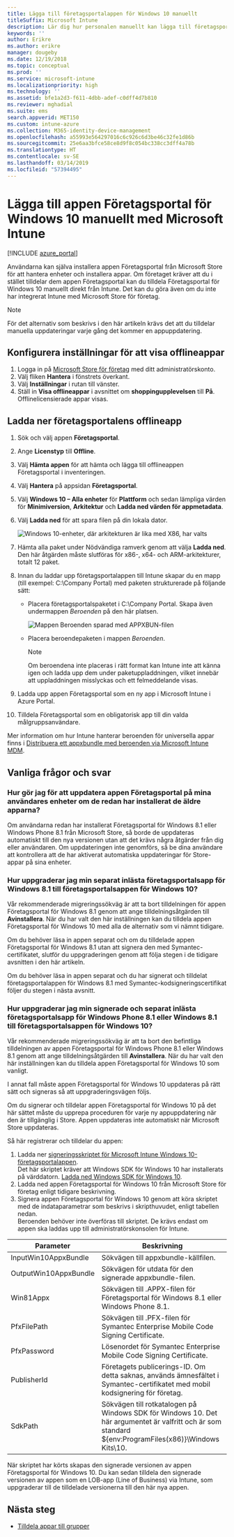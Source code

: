 ```yaml
---
title: Lägga till företagsportalappen för Windows 10 manuellt
titleSuffix: Microsoft Intune
description: Lär dig hur personalen manuellt kan lägga till företagsportalappen för Windows 10 i sina datorer från Microsoft Store.
keywords: ''
author: Erikre
ms.author: erikre
manager: dougeby
ms.date: 12/19/2018
ms.topic: conceptual
ms.prod: ''
ms.service: microsoft-intune
ms.localizationpriority: high
ms.technology: ''
ms.assetid: bfe1a2d3-f611-4dbb-adef-c0dff4d7b810
ms.reviewer: mghadial
ms.suite: ems
search.appverid: MET150
ms.custom: intune-azure
ms.collection: M365-identity-device-management
ms.openlocfilehash: a55993e564297016c6c926c6d3be46c32fe1d86b
ms.sourcegitcommit: 25e6aa3bfce58ce8d9f8c054bc338cc3dff4a78b
ms.translationtype: HT
ms.contentlocale: sv-SE
ms.lasthandoff: 03/14/2019
ms.locfileid: "57394495"
---
```

# <a name="manually-add-the-windows-10-company-portal-app-by-using-microsoft-intune"></a>Lägga till appen Företagsportal för Windows 10 manuellt med Microsoft Intune

[!INCLUDE [azure_portal](./includes/azure_portal.md)]

Användarna kan själva installera appen Företagsportal från Microsoft Store för att hantera enheter och installera appar. Om företaget kräver att du i stället tilldelar dem appen Företagsportal kan du tilldela Företagsportal för Windows 10 manuellt direkt från Intune. Det kan du göra även om du inte har integrerat Intune med Microsoft Store för företag.

 > [!NOTE]
 > För det alternativ som beskrivs i den här artikeln krävs det att du tilldelar manuella uppdateringar varje gång det kommer en appuppdatering.

## <a name="configure-settings-to-show-offline-apps"></a>Konfigurera inställningar för att visa offlineappar
1. Logga in på [Microsoft Store för företag](https://www.microsoft.com/business-store) med ditt administratörskonto.
2. Välj fliken **Hantera** i fönstrets överkant.
3. Välj **Inställningar** i rutan till vänster.
4. Ställ in **Visa offlineappar** i avsnittet om **shoppingupplevelsen** till **På**.  
    Offlinelicensierade appar visas.

## <a name="download-the-offline-company-portal-app"></a>Ladda ner företagsportalens offlineapp
1. Sök och välj appen **Företagsportal**.
2. Ange **Licenstyp** till **Offline**.
3. Välj **Hämta appen** för att hämta och lägga till offlineappen Företagsportal i inventeringen.
4. Välj **Hantera** på appsidan **Företagsportal**.
5. Välj **Windows 10 – Alla enheter** för **Plattform** och sedan lämpliga värden för **Minimiversion**, **Arkitektur** och **Ladda ned värden för appmetadata**. 
6. Välj **Ladda ned** för att spara filen på din lokala dator.

    ![Windows 10-enheter, där arkitekturen är lika med X86, har valts](./media/Win10CP-all-devices.png)

7. Hämta alla paket under Nödvändiga ramverk genom att välja **Ladda ned**.  
    Den här åtgärden måste slutföras för x86-, x64- och ARM-arkitekturer, totalt 12 paket.
8. Innan du laddar upp företagsportalappen till Intune skapar du en mapp (till exempel: C:\Company Portal) med paketen strukturerade på följande sätt:
   - Placera företagsportalspaketet i C:\Company Portal. Skapa även undermappen *Beroenden* på den här platsen.  

     ![Mappen Beroenden sparad med APPXBUN-filen](./media/Win10CP-Dependencies-save.png)

   - Placera beroendepaketen i mappen *Beroenden*. 

     > [!NOTE]
     > Om beroendena inte placeras i rätt format kan Intune inte att känna igen och ladda upp dem under paketuppladdningen, vilket innebär att uppladdningen misslyckas och ett felmeddelande visas.

9. Ladda upp appen Företagsportal som en ny app i Microsoft Intune i Azure Portal. 
10. Tilldela Företagsportal som en obligatorisk app till din valda målgruppsanvändare.  

Mer information om hur Intune hanterar beroenden för universella appar finns i [Distribuera ett appxbundle med beroenden via Microsoft Intune MDM](https://blogs.technet.microsoft.com/configmgrdogs/2016/11/30/deploying-an-appxbundle-with-dependencies-via-microsoft-intune-mdm/).  

## <a name="frequently-asked-questions"></a>Vanliga frågor och svar 
### <a name="how-do-i-update-the-company-portal-app-on-my-users-devices-if-they-have-already-installed-the-older-apps-from-the-store"></a>Hur gör jag för att uppdatera appen Företagsportal på mina användares enheter om de redan har installerat de äldre apparna?
Om användarna redan har installerat Företagsportal för Windows 8.1 eller Windows Phone 8.1 från Microsoft Store, så borde de uppdateras automatiskt till den nya versionen utan att det krävs några åtgärder från dig eller användaren. Om uppdateringen inte genomförs, så be dina användare att kontrollera att de har aktiverat automatiska uppdateringar för Store-appar på sina enheter.   

### <a name="how-do-i-upgrade-my-sideloaded-windows-81-company-portal-app-to-the-windows-10-company-portal-app"></a>Hur uppgraderar jag min separat inlästa företagsportalsapp för Windows 8.1 till företagsportalsappen för Windows 10?
Vår rekommenderade migreringssökväg är att ta bort tilldelningen för appen Företagsportal för Windows 8.1 genom att ange tilldelningsåtgärden till **Avinstallera**. När du har valt den här inställningen kan du tilldela appen Företagsportal för Windows 10 med alla de alternativ som vi nämnt tidigare.  

Om du behöver läsa in appen separat och om du tilldelade appen Företagsportal för Windows 8.1 utan att signera den med Symantec-certifikatet, slutför du uppgraderingen genom att följa stegen i de tidigare avsnitten i den här artikeln.

Om du behöver läsa in appen separat och du har signerat och tilldelat företagsportalappen för Windows 8.1 med Symantec-kodsigneringscertifikat följer du stegen i nästa avsnitt.

### <a name="how-do-i-upgrade-my-signed-and-sideloaded-windows-phone-81-company-portal-app-or-windows-81-company-portal-app-to-the-windows-10-company-portal-app"></a>Hur uppgraderar jag min signerade och separat inlästa företagsportalsapp för Windows Phone 8.1 eller Windows 8.1 till företagsportalsappen för Windows 10?
Vår rekommenderade migreringssökväg är att ta bort den befintliga tilldelningen av appen Företagsportal för Windows Phone 8.1 eller Windows 8.1 genom att ange tilldelningsåtgärden till **Avinstallera**. När du har valt den här inställningen kan du tilldela appen Företagsportal för Windows 10 som vanligt.  

I annat fall måste appen Företagsportal för Windows 10 uppdateras på rätt sätt och signeras så att uppgraderingsvägen följs.  

Om du signerar och tilldelar appen Företagsportal för Windows 10 på det här sättet måste du upprepa proceduren för varje ny appuppdatering när den är tillgänglig i Store. Appen uppdateras inte automatiskt när Microsoft Store uppdateras.  

Så här registrerar och tilldelar du appen:

1. Ladda ner [signeringsskriptet för Microsoft Intune Windows 10-företagsportalappen](https://aka.ms/win10cpscript).  
    Det här skriptet kräver att Windows SDK för Windows 10 har installerats på värddatorn. [Ladda ned Windows SDK för Windows 10](https://go.microsoft.com/fwlink/?LinkId=619296).
2. Ladda ned appen Företagsportal för Windows 10 från Microsoft Store för företag enligt tidigare beskrivning.  
3. Signera appen Företagsportal för Windows 10 genom att köra skriptet med de indataparametrar som beskrivs i skripthuvudet, enligt tabellen nedan.  
    Beroenden behöver inte överföras till skriptet. De krävs endast om appen ska laddas upp till administratörskonsolen för Intune.

| Parameter |  Beskrivning  |
|---|---|
| InputWin10AppxBundle  |  Sökvägen till appxbundle-källfilen. |
| OutputWin10AppxBundle | Sökvägen för utdata för den signerade appxbundle-filen. 
| Win81Appx  | Sökvägen till .APPX-filen för Företagsportal för Windows 8.1 eller Windows Phone 8.1. |
| PfxFilePath  |  Sökvägen till .PFX-filen för Symantec Enterprise Mobile Code Signing Certificate.  |
| PfxPassword  | Lösenordet för Symantec Enterprise Mobile Code Signing Certificate. |
| PublisherId | Företagets publicerings-ID. Om detta saknas, används ämnesfältet i Symantec-certifikatet med mobil kodsignering för företag. |
| SdkPath | Sökvägen till rotkatalogen på Windows SDK för Windows 10. Det här argumentet är valfritt och är som standard ${env:ProgramFiles(x86)}\Windows Kits\10.  |

När skriptet har körts skapas den signerade versionen av appen Företagsportal för Windows 10. Du kan sedan tilldela den signerade versionen av appen som en LOB-app (Line of Business) via Intune, som uppgraderar till de tilldelade versionerna till den här nya appen.  

## <a name="next-steps"></a>Nästa steg

- [Tilldela appar till grupper](apps-deploy.md)


